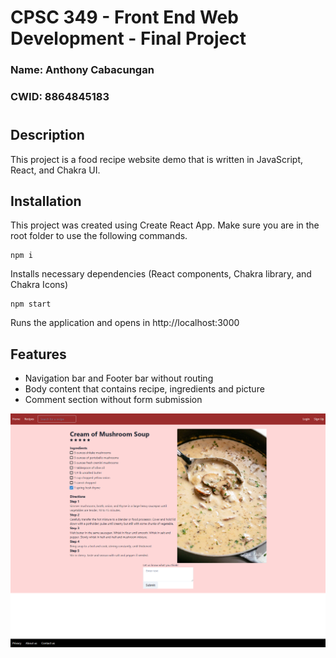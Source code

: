 # CPSC 349 - Front End Web Development - Final Project

### Name: Anthony Cabacungan
### CWID: 8864845183
#
## Description

This project is a food recipe website demo that is written in JavaScript, React, and Chakra UI.

## Installation

This project was created using Create React App. Make sure you are in the root folder to use the following commands.

    npm i
Installs necessary dependencies (React components, Chakra library, and Chakra Icons)

    npm start
Runs the application and opens in http://localhost:3000

## Features

* Navigation bar and Footer bar without routing
* Body content that contains recipe, ingredients and picture
* Comment section without form submission

![Screenshot](demo.png)